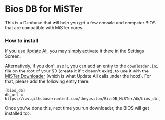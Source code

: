 
# Bios DB for MiSTer

This is a Database that will help you get a few console and computer BIOS that are compatible with MiSTer cores.

### How to install

If you use [Update All](https://github.com/theypsilon/Update_All_MiSTer), you may simply activate it there in the Settings Screen.

Alternatively, if you don't use it, you can add an entry to the `downloader.ini` file on the root of your SD (create it if it doesn't exist), to use it with the [MiSTer Downloader](https://github.com/MiSTer-devel/Downloader_MiSTer/) (which is what Update All calls under the hood). For that, please add the following entry there:

```
[bios_db]
db_url = https://raw.githubusercontent.com/theypsilon/BiosDB_MiSTer/db/bios_db.json
```

Once you've done this, next time you run downloader, the BIOS will get installed too.
